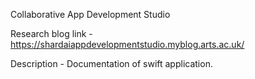 Collaborative App Development Studio
 
Research blog link - https://shardaiappdevelopmentstudio.myblog.arts.ac.uk/
 
Description - Documentation of swift application.

